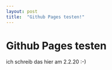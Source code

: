 ```yaml
---
layout: post
title:  "Github Pages testen!"
---
```


# Github Pages testen

ich schreib das hier am 2.2.20 :-)
